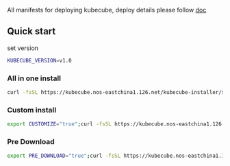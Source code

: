 All manifests for deploying kubecube, deploy details please follow [doc](https://www.kubecube.io/docs/installation-guide/)

## Quick start
set version
```bash
KUBECUBE_VERSION=v1.0
```

### All in one install
```bash
curl -fsSL https://kubecube.nos-eastchina1.126.net/kubecube-installer/${KUBECUBE_VERSION}/entry.sh | bash
```

### Custom install
```bash
export CUSTOMIZE="true";curl -fsSL https://kubecube.nos-eastchina1.126.net/kubecube-installer/${KUBECUBE_VERSION}/entry.sh | bash
```

### Pre Download
```bash
export PRE_DOWNLOAD="true";curl -fsSL https://kubecube.nos-eastchina1.126.net/kubecube-installer/${KUBECUBE_VERSION}/entry.sh | bash
```